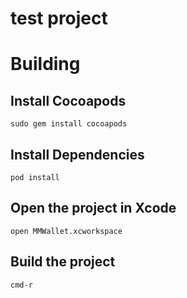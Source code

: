 # test project

# Building

## Install Cocoapods
`sudo gem install cocoapods`

## Install Dependencies
`pod install`

## Open the project in Xcode

    open MMWallet.xcworkspace

## Build the project

    cmd-r


